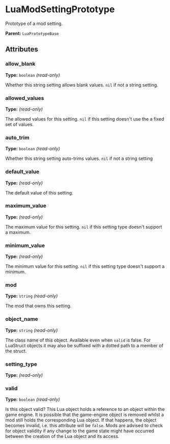 # LuaModSettingPrototype

Prototype of a mod setting.

**Parent:** `LuaPrototypeBase`

## Attributes

### allow_blank

**Type:** `boolean` _(read-only)_

Whether this string setting allows blank values. `nil` if not a string setting.

### allowed_values

**Type:**  _(read-only)_

The allowed values for this setting. `nil` if this setting doesn't use the a fixed set of values.

### auto_trim

**Type:** `boolean` _(read-only)_

Whether this string setting auto-trims values. `nil` if not a string setting

### default_value

**Type:**  _(read-only)_

The default value of this setting.

### maximum_value

**Type:**  _(read-only)_

The maximum value for this setting. `nil` if this setting type doesn't support a maximum.

### minimum_value

**Type:**  _(read-only)_

The minimum value for this setting. `nil` if this setting type doesn't support a minimum.

### mod

**Type:** `string` _(read-only)_

The mod that owns this setting.

### object_name

**Type:** `string` _(read-only)_

The class name of this object. Available even when `valid` is false. For LuaStruct objects it may also be suffixed with a dotted path to a member of the struct.

### setting_type

**Type:**  _(read-only)_



### valid

**Type:** `boolean` _(read-only)_

Is this object valid? This Lua object holds a reference to an object within the game engine. It is possible that the game-engine object is removed whilst a mod still holds the corresponding Lua object. If that happens, the object becomes invalid, i.e. this attribute will be `false`. Mods are advised to check for object validity if any change to the game state might have occurred between the creation of the Lua object and its access.

